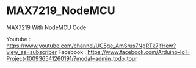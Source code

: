 # MAX7219_NodeMCU
MAX7219 With NodeMCU Code

Youtube : https://www.youtube.com/channel/UC5ge_AmSrus7NgRTk7jfHew?view_as=subscriber
Facebook : https://www.facebook.com/Arduino-IoT-Project-100936541260191/?modal=admin_todo_tour
